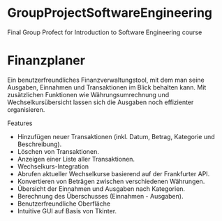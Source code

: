 # GroupProjectSoftwareEngineering
Final Group Profect for Introduction to Software Engineering course

# Finanzplaner
Ein benutzerfreundliches Finanzverwaltungstool, mit dem man seine Ausgaben, Einnahmen und Transaktionen im Blick behalten kann. 
Mit zusätzlichen Funktionen wie Währungsumrechnung und Wechselkursübersicht lassen sich die Ausgaben noch effizienter organisieren.

Features 

- Hinzufügen neuer Transaktionen (inkl. Datum, Betrag, Kategorie und Beschreibung).
- Löschen von Transaktionen.
- Anzeigen einer Liste aller Transaktionen.
- Wechselkurs-Integration
- Abrufen aktueller Wechselkurse basierend auf der Frankfurter API.
- Konvertieren von Beträgen zwischen verschiedenen Währungen.
- Übersicht der Einnahmen und Ausgaben nach Kategorien.
- Berechnung des Überschusses (Einnahmen - Ausgaben).
- Benutzerfreundliche Oberfläche
- Intuitive GUI auf Basis von Tkinter.